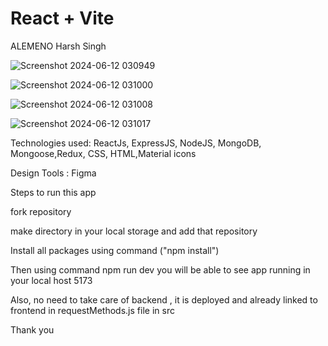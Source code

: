 # React + Vite
ALEMENO
Harsh Singh

![Screenshot 2024-06-12 030949](https://github.com/Harshjerry/alemeno_frontend/assets/140230672/3db1f94c-bc30-4f5b-964a-c1bf71759e6b)

![Screenshot 2024-06-12 031000](https://github.com/Harshjerry/alemeno_frontend/assets/140230672/90ec9a39-301e-48e3-81e4-dfa4244ac3ac)

![Screenshot 2024-06-12 031008](https://github.com/Harshjerry/alemeno_frontend/assets/140230672/83a2b1e4-8ceb-41d6-87da-e45ff70b5ac1)

![Screenshot 2024-06-12 031017](https://github.com/Harshjerry/alemeno_frontend/assets/140230672/ec5e853f-497e-4981-bf91-94d2e50fac8b)



Technologies used: ReactJs, ExpressJS, NodeJS, MongoDB, Mongoose,Redux, CSS, HTML,Material icons

Design Tools : Figma



Steps to run this app

 fork repository 
 
 make directory in your local storage and add  that repository

Install all packages using command  ("npm install")

Then using command npm run dev  you will be able to see app running in your local host 5173

Also, no need to take care of backend  , it is deployed  and already linked to frontend in requestMethods.js file in src 

Thank you 
 
